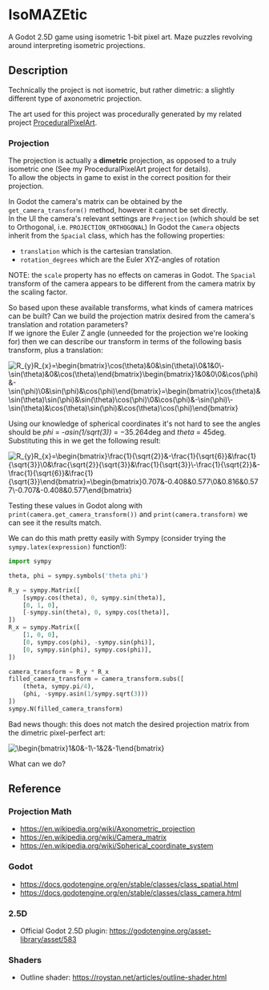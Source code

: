 # IsoMAZEtic
A Godot 2.5D game using isometric 1-bit pixel art. Maze puzzles revolving around interpreting isometric projections.

## Description
Technically the project is not isometric, but rather dimetric: a slightly different type of axonometric projection.

The art used for this project was procedurally generated by my related project [ProceduralPixelArt](https://github.com/jlcarr/ProceduralPixelArt).

### Projection
The projection is actually a **dimetric** projection, as opposed to a truly isometric one (See my ProceduralPixelArt project for details).  
To allow the objects in game to exist in the correct position for their projection.  

In Godot the camera's matrix can be obtained by the `get_camera_transform()` method, however it cannot be set directly.  
In the UI the camera's relevant settings are `Projection` (which should be set to Orthogonal, i.e. `PROJECTION_ORTHOGONAL`)
In Godot the `Camera` objects inherit from the `Spacial` class, which has the following properties:
   - `translation` which is the cartesian translation.
   - `rotation_degrees` which are the Euler XYZ-angles of rotation

NOTE: the `scale` property has no effects on cameras in Godot. The `Spacial` transform of the camera appears to be different from the camera matrix by the scaling factor.

So based upon these available transforms, what kinds of camera matrices can be built? Can we build the projection matrix desired from the camera's translation and rotation parameters?  
If we ignore the Euler Z angle (unneeded for the projection we're looking for) then we can describe our transform in terms of the following basis transform, plus a translation:

![R_{y}R_{x}=\begin{bmatrix}\cos(\theta)&0&\sin(\theta)\\0&1&0\\-\sin(\theta)&0&\cos(\theta)\end{bmatrix}\begin{bmatrix}1&0&0\\0&\cos(\phi)&-\sin(\phi)\\0&\sin(\phi)&\cos(\phi)\end{bmatrix}=\begin{bmatrix}\cos(\theta)&\sin(\theta)\sin(\phi)&\sin(\theta)\cos(\phi)\\0&\cos(\phi)&-\sin(\phi)\\-\sin(\theta)&\cos(\theta)\sin(\phi)&\cos(\theta)\cos(\phi)\end{bmatrix}](https://render.githubusercontent.com/render/math?math=R_%7By%7DR_%7Bx%7D%3D%0A%5Cbegin%7Bbmatrix%7D%5Ccos%28%5Ctheta%29%260%26%5Csin%28%5Ctheta%29%5C%5C0%261%260%5C%5C-%5Csin%28%5Ctheta%29%260%26%5Ccos%28%5Ctheta%29%5Cend%7Bbmatrix%7D%20%0A%5Cbegin%7Bbmatrix%7D1%260%260%5C%5C0%26%5Ccos%28%5Cphi%29%26-%5Csin%28%5Cphi%29%5C%5C0%26%5Csin%28%5Cphi%29%26%5Ccos%28%5Cphi%29%5Cend%7Bbmatrix%7D%3D%0A%5Cbegin%7Bbmatrix%7D%5Ccos%28%5Ctheta%29%26%5Csin%28%5Ctheta%29%5Csin%28%5Cphi%29%26%5Csin%28%5Ctheta%29%5Ccos%28%5Cphi%29%5C%5C0%26%5Ccos%28%5Cphi%29%26-%5Csin%28%5Cphi%29%5C%5C-%5Csin%28%5Ctheta%29%26%5Ccos%28%5Ctheta%29%5Csin%28%5Cphi%29%26%5Ccos%28%5Ctheta%29%5Ccos%28%5Cphi%29%5Cend%7Bbmatrix%7D)

Using our knowledge of spherical coordinates it's not hard to see the angles should be *phi* = *-asin(1/sqrt(3))* = −35.264deg and *theta* = 45deg. Substituting this in we get the following result:

![R_{y}R_{x}=\begin{bmatrix}\frac{1}{\sqrt{2}}&-\frac{1}{\sqrt{6}}&\frac{1}{\sqrt{3}}\\0&\frac{\sqrt{2}}{\sqrt{3}}&\frac{1}{\sqrt{3}}\\-\frac{1}{\sqrt{2}}&-\frac{1}{\sqrt{6}}&\frac{1}{\sqrt{3}}\end{bmatrix}=\begin{bmatrix}0.707&-0.408&0.577\\0&0.816&0.577\\-0.707&-0.408&0.577\end{bmatrix}](https://render.githubusercontent.com/render/math?math=R_%7By%7DR_%7Bx%7D%3D%0A%5Cbegin%7Bbmatrix%7D%5Cfrac%7B1%7D%7B%5Csqrt%7B2%7D%7D%26-%5Cfrac%7B1%7D%7B%5Csqrt%7B6%7D%7D%26%5Cfrac%7B1%7D%7B%5Csqrt%7B3%7D%7D%5C%5C0%26%5Cfrac%7B%5Csqrt%7B2%7D%7D%7B%5Csqrt%7B3%7D%7D%26%5Cfrac%7B1%7D%7B%5Csqrt%7B3%7D%7D%5C%5C-%5Cfrac%7B1%7D%7B%5Csqrt%7B2%7D%7D%26-%5Cfrac%7B1%7D%7B%5Csqrt%7B6%7D%7D%26%5Cfrac%7B1%7D%7B%5Csqrt%7B3%7D%7D%5Cend%7Bbmatrix%7D%3D%0A%5Cbegin%7Bbmatrix%7D0.707%26-0.408%260.577%5C%5C0%260.816%260.577%5C%5C-0.707%26-0.408%260.577%5Cend%7Bbmatrix%7D)

Testing these values in Godot along with `print(camera.get_camera_transform())` and `print(camera.transform)` we can see it the results match.  

We can do this math pretty easily with Sympy (consider trying the `sympy.latex(expression)` function!):
```python
import sympy

theta, phi = sympy.symbols('theta phi')

R_y = sympy.Matrix([
    [sympy.cos(theta), 0, sympy.sin(theta)],
    [0, 1, 0],
    [-sympy.sin(theta), 0, sympy.cos(theta)],
])
R_x = sympy.Matrix([
    [1, 0, 0],
    [0, sympy.cos(phi), -sympy.sin(phi)],
    [0, sympy.sin(phi), sympy.cos(phi)],
])

camera_transform = R_y * R_x
filled_camera_transform = camera_transform.subs([
	(theta, sympy.pi/4), 
	(phi, -sympy.asin(1/sympy.sqrt(3)))
])
sympy.N(filled_camera_transform)
```

Bad news though: this does not match the desired projection matrix from the dimetric pixel-perfect art:

![\begin{bmatrix}1&0&-1\\-1&2&-1\end{bmatrix}](https://render.githubusercontent.com/render/math?math=%5Cbegin%7Bbmatrix%7D1%260%26-1%5C%5C-%5Cfrac%7B1%7D%7B2%7D%261%26-%5Cfrac%7B1%7D%7B2%7D%5Cend%7Bbmatrix%7D)

What can we do?

## Reference
### Projection Math
- https://en.wikipedia.org/wiki/Axonometric_projection
- https://en.wikipedia.org/wiki/Camera_matrix
- https://en.wikipedia.org/wiki/Spherical_coordinate_system

### Godot
- https://docs.godotengine.org/en/stable/classes/class_spatial.html
- https://docs.godotengine.org/en/stable/classes/class_camera.html

### 2.5D
- Official Godot 2.5D plugin: https://godotengine.org/asset-library/asset/583

### Shaders
- Outline shader: https://roystan.net/articles/outline-shader.html
